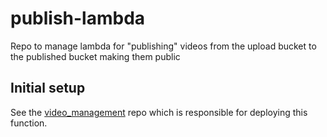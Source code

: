 # publish-lambda

Repo to manage lambda for "publishing" videos from the upload bucket to the published bucket making them public

## Initial setup

See the [video_management](https://github.com/fccsedgwick/video_managment) repo which is responsible for
deploying this function.
